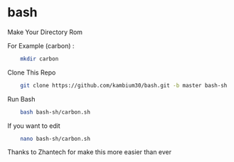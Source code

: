 # bash

Make Your Directory Rom

For Example (carbon) :

```bash
    mkdir carbon
```

Clone This Repo


```bash
    git clone https://github.com/kambium30/bash.git -b master bash-sh
```

Run Bash

```bash
    bash bash-sh/carbon.sh
```

If you want to edit

```bash
    nano bash-sh/carbon.sh
```


Thanks to Zhantech for make this more easier than ever

